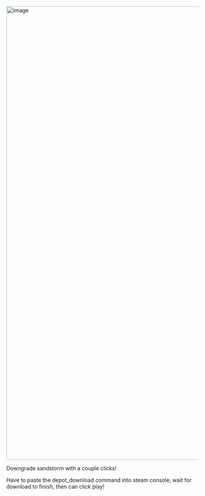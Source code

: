 <img width="979" height="1189" alt="image" src="https://github.com/user-attachments/assets/2c4b1f58-8b17-486f-9bec-d5f7a10ec241" />

Downgrade sandstorm with a couple clicks!

Have to paste the depot_download command into steam console, wait for download to finish, then can click play!
